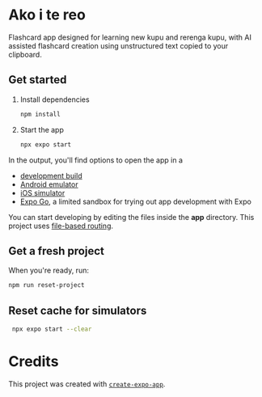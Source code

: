 # Ako i te reo

Flashcard app designed for learning new kupu and rerenga kupu, with AI assisted flashcard creation using unstructured text copied to your clipboard.

## Get started

1. Install dependencies

   ```bash
   npm install
   ```

2. Start the app

   ```bash
   npx expo start
   ```

In the output, you'll find options to open the app in a

- [development build](https://docs.expo.dev/develop/development-builds/introduction/)
- [Android emulator](https://docs.expo.dev/workflow/android-studio-emulator/)
- [iOS simulator](https://docs.expo.dev/workflow/ios-simulator/)
- [Expo Go](https://expo.dev/go), a limited sandbox for trying out app development with Expo

You can start developing by editing the files inside the **app** directory. This project uses [file-based routing](https://docs.expo.dev/router/introduction).

## Get a fresh project

When you're ready, run:

```bash
npm run reset-project
```

## Reset cache for simulators

```bash
 npx expo start --clear
```

# Credits

This project was created with [`create-expo-app`](https://www.npmjs.com/package/create-expo-app).
